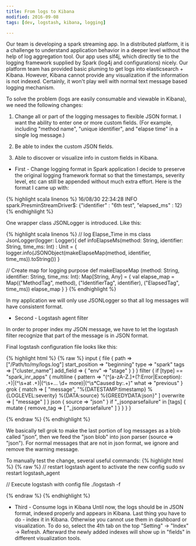 ```yaml
---
title: From logs to Kibana
modified: 2016-09-08
tags: [dev, logstash, kibana, logging]

---
```

Our team is developing a spark streaming app.  In a distributed platform, it is a challenge to understand application behavior in a deeper level without the help of log aggregation tool.  Our app uses slf4j, which directly tie to the logging framework supplied by Spark (log4j and configurations) nicely.  Our platform team has provided basic pluming to get logs into elasticsearch + Kibana.  However, Kibana cannot provide any visualization if the information is not indexed.  Certainly, it won't play well with normal text message based logging mechanism.

To solve the problem (logs are easily consumable and viewable in Kibana), we need the following changes:
1. Change all or part of the logging messages to flexible JSON format.  I want the ability to enter one or more custom fields.  (For example, including "method name", "unique identifier", and "elapse time" in a single log message.)

2. Be able to index the custom JSON fields.

3. Able to discover or visualize info in custom fields in Kibana.

* First - Change logging format in Spark application
I decide to preserve the original logging framework format so that the timestamps, severity level, etc can still be appended without much extra effort.  Here is the format I came up with:

{% highlight scala linenos %}
16/08/30 22:34:28 INFO spark.PresminStreamDriver$: {"identifier" : "6th test", "elapsed_ms" : 12}
{% endhighlight %}

One wrapper class JSONLogger is introduced.  Like this:

{% highlight scala linenos %}
// log Elapse_Time in ms
class JsonLogger(logger: Logger){
def infoElapseMs(method: String, identifier: String, time_ms: Int) : Unit = {
  logger.info(JSONObject(makeElapseMap(method, identifier, time_ms)).toString())
}

// Create map for logging purpose
def makeElapseMap (method: String, identifier: String, time_ms: Int): Map[String, Any] = {
  val elapse_map = Map(("MethodTag", method), ("IdentifierTag", identifier), ("ElapsedTag", time_ms))
  elapse_map
}
}
{% endhighlight %}

In my application we will only use JSONLogger so that all log messages will have consistent format.

* Second - Logstash agent filter

In order to proper index my JSON message, we have to let the logstash filter recognize that part of the message is in JSON format.

Final logstash configuration file looks like this:

{% highlight html %}
{% raw %}
input {
  file {
    path => ["/Path/to/my/logs.log"]
    start_position => "beginning"
    type => "spark"
    tags => ["cluster_name"]
    add_field => { "env" => "stage" }
  }
}
filter {
  if [type] == "spark_inr_apps" {
    multiline {
      pattern => "(^[a-zA-Z.]+(?:Error|Exception): .+)|(^\s+at .+)|(^\s+... \d+ more)|(^\s*Caused by:.+)"
      what => "previous"
    }
    grok {
      match => [ "message", "%{DATESTAMP:timestamp} %{LOGLEVEL:severity} %{DATA:source} %{GREEDYDATA:json}" ]
      overwrite => [ "message" ]
    }
    json {
      source => "json"
    }
    if "_jsonparsefailure" in [tags] {
    mutate {
      remove_tag => [ "_jsonparsefailure" ]
      }
    }
  }
}

{% endraw %}
{% endhighlight %}

We basically tell grok to make the last portion of log messages as a blob called "json", then we feed the "json blob" into json parser (source => "json").  For normal messages that are not in json format, we ignore and remove the warning message.

To manually test the change, several useful commands:
{% highlight html %}
{% raw %}
// restart logstash agent to activate the new config
sudo sv restart logstash_agent

// Execute logstash with config file
./logstash -f <path to config file>

{% endraw %}
{% endhighlight %}

* Third - Consume logs in Kibana
Until now, the logs should be in JSON format, indexed properly and appears in Kibana.  Last thing you have to do - index it in Kibana.  Otherwise you cannot use them in dashboard or visualization.
To do so, select the 4th tab on the top "Setting" -> "Index" -> Refresh.  Afterward the newly added indexes will show up in "fields" in different visualization tools.  
